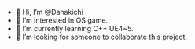 - 👋 Hi, I’m @Danakichi
- 👀 I’m interested in OS game.
- 🌱 I’m currently learning C++ UE4~5.
- 💞️ I’m looking for someone to collaborate this project.

<!---
Danakichi/Danakichi is a ✨ special ✨ repository because its `README.md` (this file) appears on your GitHub profile.
You can click the Preview link to take a look at your changes.
--->
